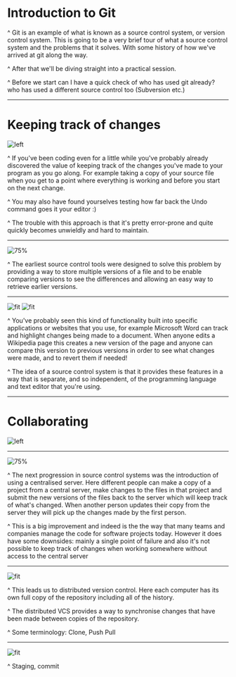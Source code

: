 # Introduction to Git

^ Git is an example of what is known as a source control system, or version control system. This is going to be a very brief tour of what a source control system and the problems that it solves. With some history of how we've arrived at git along the way.

^ After that we'll be diving straight into a practical session.

^ Before we start can I have a quick check of who has used git already? who has used a different source control too (Subversion etc.)

---

# Keeping track of changes
 
![left](images/file-copies.png)

^ If you've been coding even for a little while you've probably already discovered the value of keeping track of the changes you've made to your program as you go along. For example taking a copy of your source file when you get to a point where everything is working and before you start on the next change.

^ You may also have found yourselves testing how far back the Undo command goes it your editor :)

^ The trouble with this approach is that it's pretty error-prone and quite quickly becomes unwieldly and hard to maintain.

---

![75%](images/local.png)

^ The earliest source control tools were designed to solve this problem by providing a way to store multiple versions of a file and to be enable comparing versions to see the differences and allowing an easy way to retrieve earlier versions.

---

![fit](images/track-changes.png)
![fit](images/wikipedia.png)

^ You've probably seen this kind of functionality built into specific applications or websites that you use, for example Microsoft Word can track and highlight changes being made to a document. When anyone edits a Wikipedia page this creates a new version of the page and anyone can compare this version to previous versions in order to see what changes were made, and to revert them if needed!

^ The idea of a source control system is that it provides these features in a way that is separate, and so independent, of the programming language and text editor that you're using.

---

# Collaborating

![left](images/collaborating.png)

---

![75%](images/centralized_workflow.png)

^ The next progression in source control systems was the introduction of using a centralised server. Here different people can make a copy of a project from a central server, make changes to the files in that project and submit the new versions of the files back to the server which will keep track of what's changed. When another person updates their copy from the server they will pick up the changes made by the first person.

^ This is a big improvement  and indeed is the the way that many teams and companies manage the code for software projects today. However it does have some downsides: mainly a single point of failure and also it's not possible to keep track of changes when working somewhere without access to the central server

---

![fit](images/distributed.png)

^ This leads us to distributed version control. Here each computer has its own full copy of the repository including all of the history.

^ The distributed VCS provides a way to synchronise changes that have been made between copies of the repository.

^ Some terminology: Clone, Push Pull

---

![fit](images/lifecycle.png)

^ Staging, commit

